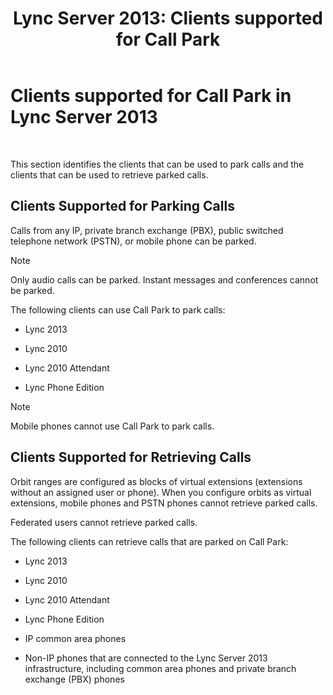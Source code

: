 ﻿---
title: 'Lync Server 2013: Clients supported for Call Park'
TOCTitle: Clients supported for Call Park
ms:assetid: c236d2ba-9d83-418c-9cbc-92541f115fb0
ms:mtpsurl: https://technet.microsoft.com/en-us/library/Gg412958(v=OCS.15)
ms:contentKeyID: 48185320
ms.date: 07/23/2014
mtps_version: v=OCS.15
---

# Clients supported for Call Park in Lync Server 2013

 


This section identifies the clients that can be used to park calls and the clients that can be used to retrieve parked calls.

## Clients Supported for Parking Calls

Calls from any IP, private branch exchange (PBX), public switched telephone network (PSTN), or mobile phone can be parked.


> [!NOTE]
> Only audio calls can be parked. Instant messages and conferences cannot be parked.



The following clients can use Call Park to park calls:

  - Lync 2013

  - Lync 2010

  - Lync 2010 Attendant

  - Lync Phone Edition


> [!NOTE]
> Mobile phones cannot use Call Park to park calls.



## Clients Supported for Retrieving Calls

Orbit ranges are configured as blocks of virtual extensions (extensions without an assigned user or phone). When you configure orbits as virtual extensions, mobile phones and PSTN phones cannot retrieve parked calls.

Federated users cannot retrieve parked calls.

The following clients can retrieve calls that are parked on Call Park:

  - Lync 2013

  - Lync 2010

  - Lync 2010 Attendant

  - Lync Phone Edition

  - IP common area phones

  - Non-IP phones that are connected to the Lync Server 2013 infrastructure, including common area phones and private branch exchange (PBX) phones

